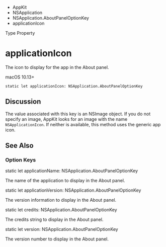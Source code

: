 

- AppKit
- NSApplication
- NSApplication.AboutPanelOptionKey
-  applicationIcon 

Type Property

# applicationIcon

The icon to display for the app in the About panel.

macOS 10.13+

``` source
static let applicationIcon: NSApplication.AboutPanelOptionKey
```

## Discussion

The value associated with this key is an NSImage object. If you do not specify an image, AppKit looks for an image with the name `NSApplicationIcon`. If neither is available, this method uses the generic app icon.

## See Also

### Option Keys

static let applicationName: NSApplication.AboutPanelOptionKey

The name of the application to display in the About panel.

static let applicationVersion: NSApplication.AboutPanelOptionKey

The version information to display in the About panel.

static let credits: NSApplication.AboutPanelOptionKey

The credits string to display in the About panel.

static let version: NSApplication.AboutPanelOptionKey

The version number to display in the About panel.

